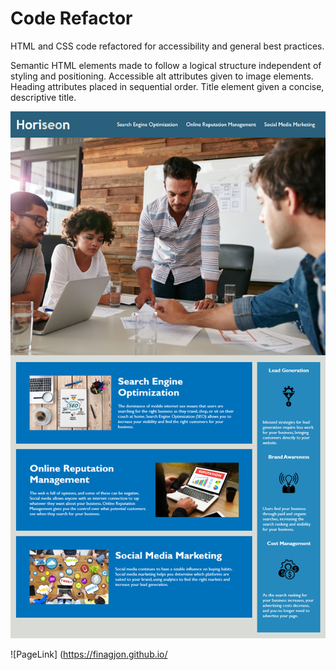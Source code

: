 # Code Refactor

HTML and CSS code refactored for accessibility and general best practices.

Semantic HTML elements made to follow a logical structure independent of styling and positioning.
Accessible alt attributes given to image elements.
Heading attributes placed in sequential order.
Title element given a concise, descriptive title.


![image](./PageScreenshot.png)

![PageLink] (https://finagjon.github.io/